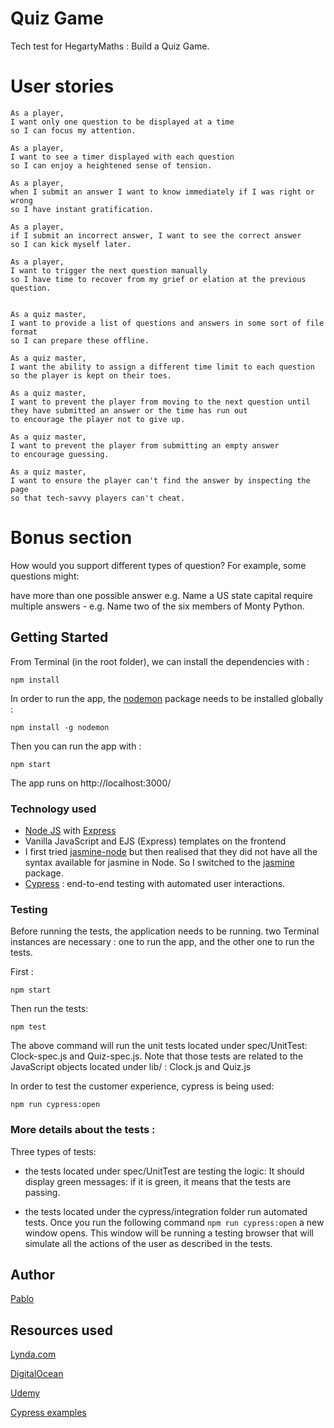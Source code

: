 # Quiz Game

Tech test for HegartyMaths : Build a Quiz Game.


# User stories

```
As a player,
I want only one question to be displayed at a time
so I can focus my attention.

As a player,
I want to see a timer displayed with each question
so I can enjoy a heightened sense of tension.

As a player,
when I submit an answer I want to know immediately if I was right or wrong
so I have instant gratification.

As a player,
if I submit an incorrect answer, I want to see the correct answer
so I can kick myself later.

As a player,
I want to trigger the next question manually
so I have time to recover from my grief or elation at the previous question.


As a quiz master,
I want to provide a list of questions and answers in some sort of file format
so I can prepare these offline.

As a quiz master,
I want the ability to assign a different time limit to each question
so the player is kept on their toes.

As a quiz master,
I want to prevent the player from moving to the next question until they have submitted an answer or the time has run out
to encourage the player not to give up.

As a quiz master,
I want to prevent the player from submitting an empty answer
to encourage guessing.

As a quiz master,
I want to ensure the player can't find the answer by inspecting the page
so that tech-savvy players can't cheat.
```
# Bonus section

How would you support different types of question? For example, some questions might:

have more than one possible answer e.g. Name a US state capital
require multiple answers - e.g. Name two of the six members of Monty Python.

## Getting Started


From Terminal (in the root folder), we can install the dependencies with :

```
npm install

```

In order to run the app, the [nodemon](https://github.com/remy/nodemon) package needs to be installed globally :

```
npm install -g nodemon
```

Then you can run the app with :

```
npm start
```

The app runs on http://localhost:3000/

### Technology used

- [Node JS](https://nodejs.org/en/) with [Express](https://expressjs.com/)
- Vanilla JavaScript and EJS (Express) templates on the frontend
- I first tried [jasmine-node](https://github.com/mhevery/jasmine-node) but then realised that they did not have all the syntax available for jasmine in Node. So I switched to the [jasmine](https://jasmine.github.io/setup/nodejs.html) package.
- [Cypress](https://www.cypress.io/) : end-to-end testing with automated user interactions.

### Testing

Before running the tests, the application needs to be running.
two Terminal instances are necessary : one to run the app, and the other one to run the tests.

First :

```
npm start
```

Then run the tests:

```
npm test
```

The above command will run the unit tests located under spec/UnitTest: Clock-spec.js
and Quiz-spec.js. Note that those tests are related to the JavaScript objects located under
lib/ : Clock.js and Quiz.js

In order to test the customer experience, cypress is being used:

```
npm run cypress:open
```

### More details about the tests :

Three types of tests:

- the tests located under spec/UnitTest are testing the logic:
It should display green messages: if it is green, it means that the tests are passing.

- the tests located under the cypress/integration folder run automated tests. Once you run the following command ```npm run cypress:open``` a new window opens. This window will be running a testing browser that will simulate all the actions of the user as described in the tests.  


## Author

[Pablo](https://github.com/Pablo123GitHub)


## Resources used

[Lynda.com](https://www.lynda.com/JavaScript-tutorials/Vanilla-JavaScript-Binding-Propagation/636139-2.html)

[DigitalOcean](https://www.digitalocean.com/community/tutorials/how-to-use-node-js-request-and-cheerio-to-set-up-simple-web-scraping)

[Udemy](https://www.udemy.com/the-web-developer-bootcamp/)

[Cypress examples](https://example.cypress.io/)
